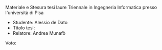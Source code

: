 Materiale e Stesura tesi laure Triennale in Ingegneria Informatica presso l'università di Pisa 

- Studente: Alessio de Dato 
- Titolo tesi: 
- Relatore: Andrea Munafò

Voto:
